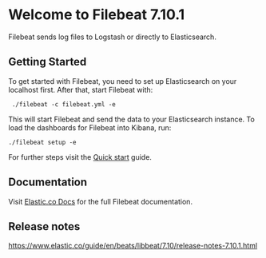 # Welcome to Filebeat 7.10.1

Filebeat sends log files to Logstash or directly to Elasticsearch.

## Getting Started

To get started with Filebeat, you need to set up Elasticsearch on
your localhost first. After that, start Filebeat with:

     ./filebeat -c filebeat.yml -e

This will start Filebeat and send the data to your Elasticsearch
instance. To load the dashboards for Filebeat into Kibana, run:

    ./filebeat setup -e

For further steps visit the
[Quick start](https://www.elastic.co/guide/en/beats/filebeat/7.10/filebeat-installation-configuration.html) guide.

## Documentation

Visit [Elastic.co Docs](https://www.elastic.co/guide/en/beats/filebeat/7.10/index.html)
for the full Filebeat documentation.

## Release notes

https://www.elastic.co/guide/en/beats/libbeat/7.10/release-notes-7.10.1.html
